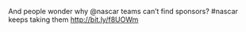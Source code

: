<!--
id: 2150431847
link: http://kevinisom.info/post/2150431847/and-people-wonder-why-nascar-teams-cant-find
slug: and-people-wonder-why-nascar-teams-cant-find
date: Thu Dec 09 2010 16:38:19 GMT+1300 (NZDT)
raw: {"blog_name":"kevinisom","id":2150431847,"post_url":"http://kevinisom.info/post/2150431847/and-people-wonder-why-nascar-teams-cant-find","slug":"and-people-wonder-why-nascar-teams-cant-find","type":"text","date":"2010-12-09 03:38:19 GMT","timestamp":1291865899,"state":"published","format":"html","reblog_key":"2zb4v5Gg","tags":[],"short_url":"http://tmblr.co/Zw68Yy20BFnd","highlighted":[],"feed_item":"http://twitter.com/kev_nz/statuses/12656144229072897","from_feed_id":650289,"note_count":0,"title":null,"body":"<p>And people wonder why @nascar teams can&#8217;t find sponsors? #nascar keeps taking them <a href=\"http://bit.ly/f8UOWm\" target=\"_blank\">http://bit.ly/f8UOWm</a></p>"}
publish: 2010-12-09
tags: 
title: null
-->


And people wonder why @nascar teams can’t find sponsors? \#nascar keeps
taking them <http://bit.ly/f8UOWm>



